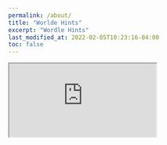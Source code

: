```yaml
---
permalink: /about/
title: "Worlde Hints"
excerpt: "Wordle Hints"
last_modified_at: 2022-02-05T10:23:16-04:00
toc: false
---
```

<iframe src="http://kredar.pythonanywhere.com" title="Wordle Hints"></iframe>


